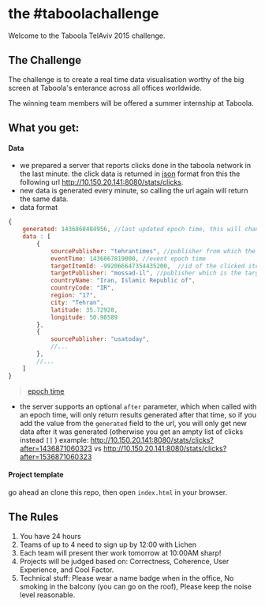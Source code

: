 # the #taboolachallenge
Welcome to the Taboola TelAviv 2015 challenge.

## The Challenge 
The challenge is to create a real time data visualisation worthy of the big screen at Taboola's enterance across all offices worldwide.

The winning team members will be offered a summer internship at Taboola. 

## What you get:
#### Data
* we prepared a server that reports clicks done in the taboola network in the last minute.
the click data is returned in [json](https://en.wikipedia.org/wiki/JSON) format fron this the following url http://10.150.20.141:8080/stats/clicks.
* new data is generated every minute, so calling the url again will return the same data.
* data format
```javascript
{
    generated: 1436868484956, //last updated epoch time, this will change once a minute.
    data : [
        {
            sourcePublisher: "tehrantimes", //publisher from which the click originated from
            eventTime: 1436867819000, //event epoch time
            targetItemId: -992066647354435200,  //id of the clicked item.
            targetPublisher: "mossad-il", //publisher which is the target of the click (the advertizer)
            countryName: "Iran, Islamic Republic of",
            countryCode: "IR",
            region: "17",
            city: "Tehran",
            latitude: 35.72928,
            longitude: 50.98589
        },
        {
            sourcePublisher: "usatoday",
            //...
        },
        //...
    ]
}

```
> [epoch time](https://en.wikipedia.org/wiki/Unix_time)
* the server supports an optional ```after``` parameter, which when called with an epoch time, will only return results generated after that time, so if you add the value from the ```generated``` field to the url, you will only get new data after it was generated (otherwise you get an ampty list of clicks instead ```[]``` )
example: http://10.150.20.141:8080/stats/clicks?after=1436871060323 vs http://10.150.20.141:8080/stats/clicks?after=1536871060323
#### Project template
go ahead an clone this repo, then open ```index.html``` in your browser. 

## The Rules
1. You have 24 hours
2. Teams of up to 4 need to sign up by 12:00 with Lichen
3. Each team will present ther work tomorrow at 10:00AM sharp!
4. Projects will be judged based on: Correctness, Coherence, User Experience, and Cool Factor. 
5. Technical stuff: Please wear a name badge when in the office, No smoking in the balcony (you can go on the roof), Please keep the noise level reasonable. 







